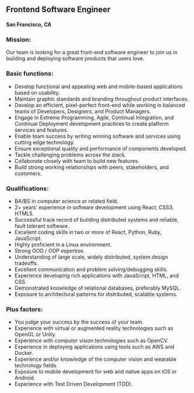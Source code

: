 ## Frontend Software Engineer
#### San Francisco, CA

### Mission:
Our team is looking for a great front-end software engineer to join us in building
and deploying software products that users love.

### Basic functions:
+ Develop functional and appealing web and mobile-based applications based on usability.
+ Maintain graphic standards and branding throughout product interfaces.
+ Develop an efficient, pixel-perfect front-end while working in balanced teams of Developers,
Designers, and Product Managers.
+ Engage in Extreme Programming, Agile, Continual Integration, and Continual Deployment
development practices to create platform services and features.
+ Enable team success by writing winning software and services using cutting edge technology.
+ Ensure exceptional quality and performance of components developed.
+ Tackle challenging problems across the stack.
+ Collaborate closely with team to build new features.
+ Build strong working relationships with peers, stakeholders, and customers.

### Qualifications:
+ BA/BS in computer science or related field.
+ 2+ years’ experience in software development using React, CSS3, HTML5.
+ Successful track record of building distributed systems and reliable, fault tolerant software.
+ Excellent coding skills in two or more of React, Python, Ruby, JavaScript.
+ Highly proficient in a Linux environment.
+ Strong OOD / OOP expertise.
+ Understanding of large scale, widely distributed, system design tradeoffs.
+ Excellent communication and problem solving/debugging skills.
+ Experience developing rich applications with JavaScript, HTML, and CSS.
+ Demonstrated knowledge of relational databases, preferably MySQL.
+ Exposure to architectural patterns for distributed, scalable systems.

### Plus factors:
+ You judge your success by the success of your team.
+ Experience with virtual or augmented reality technologies such as OpenGL or Unity.
+ Experience with computer vision technologies such as OpenCV.
+ Experience in deploying applications using tools such as AWS and Docker.
+ Experience and/or knowledge of the computer vision and wearable technology fields.
+ Exposure to mobile development for web and native apps on iOS or Android.
+ Experience with Test Driven Development (TDD).


